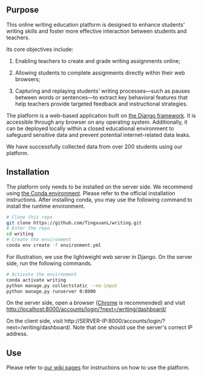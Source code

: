 ## Purpose

This online writing education platform is designed to enhance students' writing skills and foster more effective interaction between students and teachers.

Its core objectives include:

1. Enabling teachers to create and grade writing assignments online;

2. Allowing students to complete assignments directly within their web browsers;

3. Capturing and replaying students’ writing processes—such as pauses between words or sentences—to extract key behavioral features that help teachers provide targeted feedback and instructional strategies.

The platform is a web-based application built on [the Django framework](https://www.djangoproject.com/). It is accessible through any browser on any operating system. Additionally, it can be deployed locally within a closed educational environment to safeguard sensitive data and prevent potential internet-related data leaks.

We have successfully collected data from over 200 students using our platform.

## Installation

The platform only needs to be installed on the server side. We recommend using [the Conda environment](https://docs.conda.io/projects/conda/en/latest/index.html). Please refer to the official installation instructions. 
After installing conda, you may use the following command to install the runtime environment.

```bash
# Clone this repo
git clone https://github.com/TingxuanL/writing.git
# Enter the repo
cd writing
# Create the environment
conda env create -f environment.yml
```

For illustration, we use the lightweight web server in Django. On the server side, run the following commands.

```bash
# Activate the environment
conda activate writing
python manage.py collectstatic --no-input
python manage.py runserver 0:8000
```

On the server side, open a browser ([Chrome](https://www.google.com/chrome/) is recommended) and visit <http://localhost:8000/accounts/login/?next=/writing/dashboard/>

On the client side, visit http://SERVER-IP:8000/accounts/login/?next=/writing/dashboard/. Note that one should use the server's correct IP address.

## Use

Please refer to [our wiki pages](https://github.com/TingxuanL/writing/wiki) for instructions on how to use the platform.


